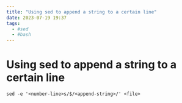 ```yaml
---
title: "Using sed to append a string to a certain line"
date: 2023-07-19 19:37
tags:
  - #sed
  - #bash
---
```


# Using sed to append a string to a certain line

`sed -e '<number-line>s/$/<append-string>/' <file>`

